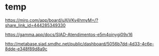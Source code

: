 # temp

https://miro.com/app/board/uXjVKy4hmyM=/?share_link_id=444285349330

https://gamma.app/docs/SIAD-Atendimentos-e5m4oinygi09x16

http://metabase.siad.smdhc.net/public/dashboard/5056b7dd-4d33-4c6e-8dde-e348f89d8a9c
